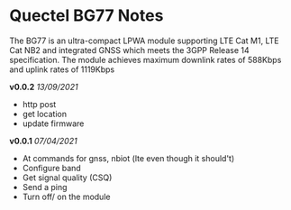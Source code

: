 # Quectel BG77 Notes
The BG77 is an ultra-compact LPWA module supporting LTE Cat M1, LTE Cat NB2 and integrated GNSS which meets the 3GPP Release 14 specification. The module achieves maximum downlink rates of 588Kbps and uplink rates of 1119Kbps


**v0.0.2** *13/09/2021*
- http post
- get location
- update firmware

**v0.0.1** *07/04/2021*
 - At commands for gnss, nbiot (lte even though it should't)
 - Configure band
 - Get signal quality (CSQ)
 - Send a ping
 - Turn off/ on the module 
 

